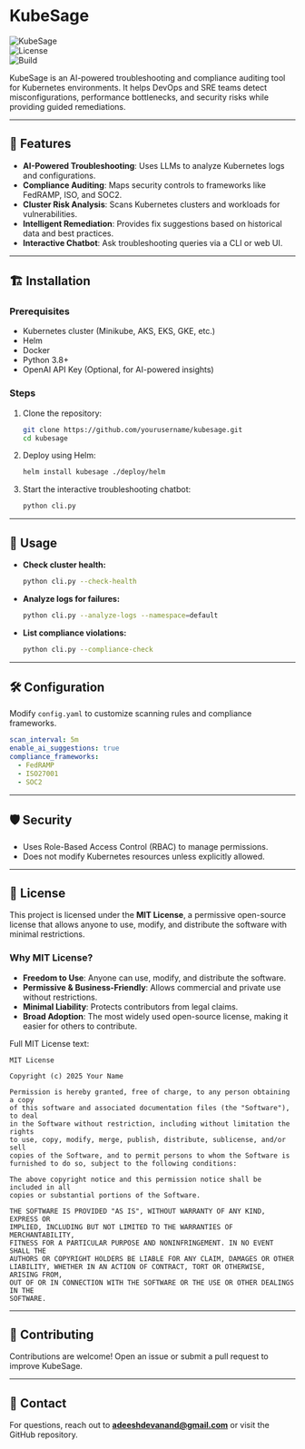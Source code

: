 # KubeSage  

![KubeSage](https://img.shields.io/badge/Kubernetes-Troubleshooting-blue.svg)  
![License](https://img.shields.io/badge/license-MIT-green.svg)  
![Build](https://img.shields.io/badge/build-passing-brightgreen.svg)  

KubeSage is an AI-powered troubleshooting and compliance auditing tool for Kubernetes environments. It helps DevOps and SRE teams detect misconfigurations, performance bottlenecks, and security risks while providing guided remediations.  

---

## 🚀 Features  

- **AI-Powered Troubleshooting**: Uses LLMs to analyze Kubernetes logs and configurations.  
- **Compliance Auditing**: Maps security controls to frameworks like FedRAMP, ISO, and SOC2.  
- **Cluster Risk Analysis**: Scans Kubernetes clusters and workloads for vulnerabilities.  
- **Intelligent Remediation**: Provides fix suggestions based on historical data and best practices.  
- **Interactive Chatbot**: Ask troubleshooting queries via a CLI or web UI.  

---

## 🏗 Installation  

### Prerequisites  

- Kubernetes cluster (Minikube, AKS, EKS, GKE, etc.)  
- Helm  
- Docker  
- Python 3.8+  
- OpenAI API Key (Optional, for AI-powered insights)  

### Steps  

1. Clone the repository:  

   ```sh
   git clone https://github.com/yourusername/kubesage.git
   cd kubesage
   ```

2. Deploy using Helm:  

   ```sh
   helm install kubesage ./deploy/helm
   ```

3. Start the interactive troubleshooting chatbot:  

   ```sh
   python cli.py
   ```

---

## 📖 Usage  

- **Check cluster health:**  
  ```sh
  python cli.py --check-health
  ```  

- **Analyze logs for failures:**  
  ```sh
  python cli.py --analyze-logs --namespace=default
  ```

- **List compliance violations:**  
  ```sh
  python cli.py --compliance-check
  ```

---

## 🛠️ Configuration  

Modify `config.yaml` to customize scanning rules and compliance frameworks.  

```yaml
scan_interval: 5m
enable_ai_suggestions: true
compliance_frameworks:
  - FedRAMP
  - ISO27001
  - SOC2
```

---

## 🛡️ Security  

- Uses Role-Based Access Control (RBAC) to manage permissions.  
- Does not modify Kubernetes resources unless explicitly allowed.  

---

## 📜 License  

This project is licensed under the **MIT License**, a permissive open-source license that allows anyone to use, modify, and distribute the software with minimal restrictions.  

### Why MIT License?  

- **Freedom to Use**: Anyone can use, modify, and distribute the software.  
- **Permissive & Business-Friendly**: Allows commercial and private use without restrictions.  
- **Minimal Liability**: Protects contributors from legal claims.  
- **Broad Adoption**: The most widely used open-source license, making it easier for others to contribute.  

Full MIT License text:  

```text
MIT License  

Copyright (c) 2025 Your Name  

Permission is hereby granted, free of charge, to any person obtaining a copy  
of this software and associated documentation files (the "Software"), to deal  
in the Software without restriction, including without limitation the rights  
to use, copy, modify, merge, publish, distribute, sublicense, and/or sell  
copies of the Software, and to permit persons to whom the Software is  
furnished to do so, subject to the following conditions:  

The above copyright notice and this permission notice shall be included in all  
copies or substantial portions of the Software.  

THE SOFTWARE IS PROVIDED "AS IS", WITHOUT WARRANTY OF ANY KIND, EXPRESS OR  
IMPLIED, INCLUDING BUT NOT LIMITED TO THE WARRANTIES OF MERCHANTABILITY,  
FITNESS FOR A PARTICULAR PURPOSE AND NONINFRINGEMENT. IN NO EVENT SHALL THE  
AUTHORS OR COPYRIGHT HOLDERS BE LIABLE FOR ANY CLAIM, DAMAGES OR OTHER  
LIABILITY, WHETHER IN AN ACTION OF CONTRACT, TORT OR OTHERWISE, ARISING FROM,  
OUT OF OR IN CONNECTION WITH THE SOFTWARE OR THE USE OR OTHER DEALINGS IN THE  
SOFTWARE.
```

---

## 🤝 Contributing  

Contributions are welcome! Open an issue or submit a pull request to improve KubeSage.  

---

## 📧 Contact  

For questions, reach out to **adeeshdevanand@gmail.com** or visit the GitHub repository.  
